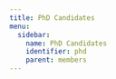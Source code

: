 ```yaml
---
title: PhD Candidates
menu:
  sidebar:
    name: PhD Candidates
    identifier: phd
    parent: members
---
```

